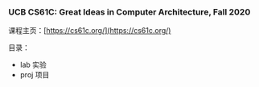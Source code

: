 ### UCB CS61C: Great Ideas in Computer Architecture, Fall 2020

课程主页：[https://cs61c.org/](https://cs61c.org/)

目录：
- lab 实验
- proj 项目
